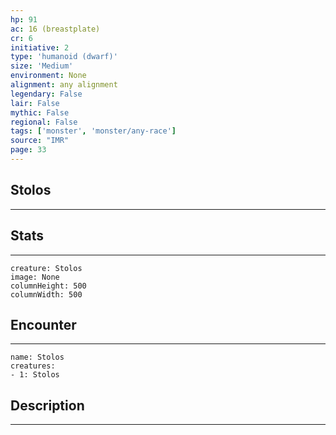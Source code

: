 ```yaml
---
hp: 91
ac: 16 (breastplate)
cr: 6
initiative: 2
type: 'humanoid (dwarf)'    
size: 'Medium'
environment: None
alignment: any alignment
legendary: False
lair: False
mythic: False
regional: False
tags: ['monster', 'monster/any-race']
source: "IMR"
page: 33
---
```


## Stolos
---



## Stats
---

```statblock
creature: Stolos
image: None
columnHeight: 500
columnWidth: 500
```

## Encounter
---

```encounter-table
name: Stolos
creatures:
- 1: Stolos
```

## Description
---




